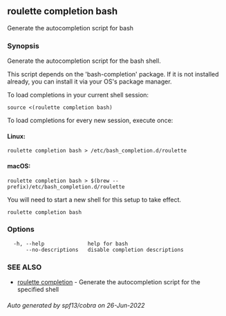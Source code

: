 ## roulette completion bash

Generate the autocompletion script for bash

### Synopsis

Generate the autocompletion script for the bash shell.

This script depends on the 'bash-completion' package.
If it is not installed already, you can install it via your OS's package manager.

To load completions in your current shell session:

	source <(roulette completion bash)

To load completions for every new session, execute once:

#### Linux:

	roulette completion bash > /etc/bash_completion.d/roulette

#### macOS:

	roulette completion bash > $(brew --prefix)/etc/bash_completion.d/roulette

You will need to start a new shell for this setup to take effect.


```
roulette completion bash
```

### Options

```
  -h, --help              help for bash
      --no-descriptions   disable completion descriptions
```

### SEE ALSO

* [roulette completion](roulette_completion.md)	 - Generate the autocompletion script for the specified shell

###### Auto generated by spf13/cobra on 26-Jun-2022

